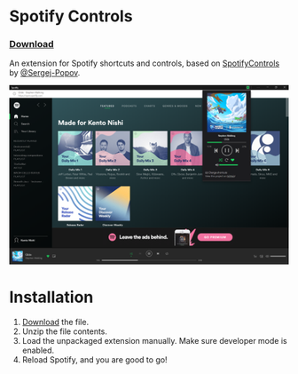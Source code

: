 # Spotify Controls
### [Download](https://github.com/KentoNishi/Spotify-Controls/archive/master.zip)
An extension for Spotify shortcuts and controls, based on [SpotifyControls](https://github.com/Sergej-Popov/SpotifyControls) by [@Sergej-Popov](https://github.com/Sergej-Popov).

![Screeenshot](images/screenshot.png)

# Installation
1. [Download](https://github.com/KentoNishi/Spotify-Controls/archive/master.zip) the file.
2. Unzip the file contents.
3. Load the unpackaged extension manually. Make sure developer mode is enabled.
4. Reload Spotify, and you are good to go!